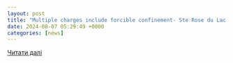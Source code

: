 ```yaml
---
layout: post
title: "Multiple charges include forcible confinement- Ste Rose du Lac RCMP Report"
date: 2024-08-07 05:29:49 +0000
categories: [news]
---
```


[Читати далі](https://discoverwestman.com/articles/multiple-charges-include-forcible-confinement--ste-rose-du-lac-rcmp-report)
